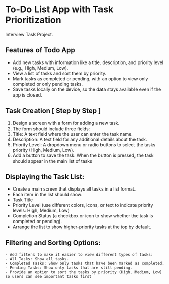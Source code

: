 
# To-Do List App with Task Prioritization
Interview Task Project.


## Features of Todo App

- Add new tasks with information like a title, description, and priority level (e.g., High, Medium, Low).
- View a list of tasks and sort them by priority.
- Mark tasks as completed or pending, with an option to view only completed or only pending tasks.
- Save tasks locally on the device, so the data stays available even if the app is closed.


## Task Creation [ Step by Step ]

1. Design a screen with a form for adding a new task.
2. The form should include three fields:
3. Title: A text field where the user can enter the task name.
4. Description: A text field for any additional details about the task.
5. Priority Level: A dropdown menu or radio buttons to select the tasks priority (High, Medium, Low).
6. Add a button to save the task. When the button is pressed, the task should appear in the main list of tasks


## Displaying the Task List:

   - Create a main screen that displays all tasks in a list format.
   - Each item in the list should show:
   - Task Title
   - Priority Level (use different colors, icons, or text to indicate priority levels: High, Medium, Low)
   - Completion Status (a checkbox or icon to show whether the task is completed or pending).
   - Arrange the list to show higher-priority tasks at the top by default.



   ## Filtering and Sorting Options:


    - Add filters to make it easier to view different types of tasks:
    - All Tasks: Show all tasks.
    - Completed Tasks: Show only tasks that have been marked as completed.
    - Pending Tasks: Show only tasks that are still pending.
    - Provide an option to sort the tasks by priority (High, Medium, Low) so users can see important tasks first